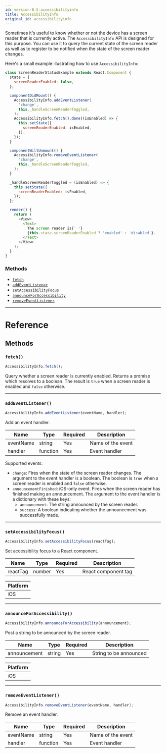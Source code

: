 ```yaml
---
id: version-0.5-accessibilityinfo
title: AccessibilityInfo
original_id: accessibilityinfo
---
```


Sometimes it's useful to know whether or not the device has a screen reader that is currently active. The `AccessibilityInfo` API is designed for this purpose. You can use it to query the current state of the screen reader as well as to register to be notified when the state of the screen reader changes.

Here's a small example illustrating how to use `AccessibilityInfo`:

```javascript
class ScreenReaderStatusExample extends React.Component {
  state = {
    screenReaderEnabled: false,
  };

  componentDidMount() {
    AccessibilityInfo.addEventListener(
      'change',
      this._handleScreenReaderToggled,
    );
    AccessibilityInfo.fetch().done((isEnabled) => {
      this.setState({
        screenReaderEnabled: isEnabled,
      });
    });
  }

  componentWillUnmount() {
    AccessibilityInfo.removeEventListener(
      'change',
      this._handleScreenReaderToggled,
    );
  }

  _handleScreenReaderToggled = (isEnabled) => {
    this.setState({
      screenReaderEnabled: isEnabled,
    });
  };

  render() {
    return (
      <View>
        <Text>
          The screen reader is{' '}
          {this.state.screenReaderEnabled ? 'enabled' : 'disabled'}.
        </Text>
      </View>
    );
  }
}
```

### Methods

* [`fetch`](accessibilityinfo.md#fetch)
* [`addEventListener`](accessibilityinfo.md#addeventlistener)
* [`setAccessibilityFocus`](accessibilityinfo.md#setaccessibilityfocus)
* [`announceForAccessibility`](accessibilityinfo.md#announceforaccessibility)
* [`removeEventListener`](accessibilityinfo.md#removeeventlistener)

---

# Reference

## Methods

### `fetch()`

```javascript
AccessibilityInfo.fetch();
```

Query whether a screen reader is currently enabled. Returns a promise which resolves to a boolean. The result is `true` when a screen reader is enabled and `false` otherwise.

---

### `addEventListener()`

```javascript
AccessibilityInfo.addEventListener(eventName, handler);
```

Add an event handler.

| Name      | Type     | Required | Description       |
| --------- | -------- | -------- | ----------------- |
| eventName | string   | Yes      | Name of the event |
| handler   | function | Yes      | Event handler     |

Supported events:

* `change`: Fires when the state of the screen reader changes. The argument to the event handler is a boolean. The boolean is `true` when a screen reader is enabled and `false` otherwise.
* `announcementFinished`: iOS-only event. Fires when the screen reader has finished making an announcement. The argument to the event handler is a dictionary with these keys:
  * `announcement`: The string announced by the screen reader.
  * `success`: A boolean indicating whether the announcement was successfully made.

---

### `setAccessibilityFocus()`

```javascript
AccessibilityInfo.setAccessibilityFocus(reactTag);
```

Set accessibility focus to a React component.

| Name     | Type   | Required | Description         |
| -------- | ------ | -------- | ------------------- |
| reactTag | number | Yes      | React component tag |

| Platform |
| -------- |
| iOS      |

---

### `announceForAccessibility()`

```javascript
AccessibilityInfo.announceForAccessibility(announcement);
```

Post a string to be announced by the screen reader.

| Name         | Type   | Required | Description            |
| ------------ | ------ | -------- | ---------------------- |
| announcement | string | Yes      | String to be announced |

| Platform |
| -------- |
| iOS      |

---

### `removeEventListener()`

```javascript
AccessibilityInfo.removeEventListener(eventName, handler);
```

Remove an event handler.

| Name      | Type     | Required | Description       |
| --------- | -------- | -------- | ----------------- |
| eventName | string   | Yes      | Name of the event |
| handler   | function | Yes      | Event handler     |
